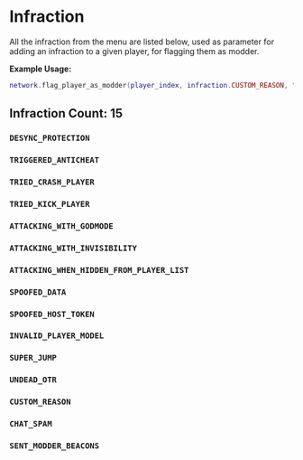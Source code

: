 # Infraction
<!-- 违规类型 -->

All the infraction from the menu are listed below, used as parameter for adding an infraction to a given player, for flagging them as modder.
<!-- 以下列出了菜单中所有可用的违规类型，这些类型可用作参数来为指定玩家添加违规标记，将其标记为作弊者。 -->

**Example Usage:**
<!-- 使用示例： -->
```lua
network.flag_player_as_modder(player_index, infraction.CUSTOM_REASON, "My custom reason on why the player is flagged as a modder")
```

## Infraction Count: 15
<!-- 违规类型总数：15个 -->

### `DESYNC_PROTECTION`
<!-- 不同步保护触发 -->
### `TRIGGERED_ANTICHEAT`
<!-- 触发反作弊系统 -->
### `TRIED_CRASH_PLAYER`
<!-- 尝试崩溃其他玩家 -->
### `TRIED_KICK_PLAYER`
<!-- 尝试踢出其他玩家 -->
### `ATTACKING_WITH_GODMODE`
<!-- 使用无敌模式进行攻击 -->
### `ATTACKING_WITH_INVISIBILITY`
<!-- 使用隐身模式进行攻击 -->
### `ATTACKING_WHEN_HIDDEN_FROM_PLAYER_LIST`
<!-- 在玩家列表中隐藏时进行攻击 -->
### `SPOOFED_DATA`
<!-- 伪造数据 -->
### `SPOOFED_HOST_TOKEN`
<!-- 伪造主机令牌 -->
### `INVALID_PLAYER_MODEL`
<!-- 无效的玩家模型 -->
### `SUPER_JUMP`
<!-- 超级跳跃 -->
### `UNDEAD_OTR`
<!-- 无敌雷达隐匿 -->
### `CUSTOM_REASON`
<!-- 自定义原因 -->
### `CHAT_SPAM`
<!-- 聊天刷屏 -->
### `SENT_MODDER_BEACONS`
<!-- 发送作弊者信标 -->
